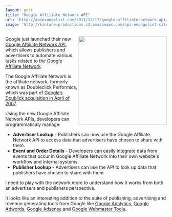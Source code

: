 ```yaml
---
layout: post
title: "Google Affiliate Network API"
url: 'http://apievangelist.com/2011/12/17/google-affiliate-network-api/'
image: 'http://kinlane-productions.s3.amazonaws.com/api-evangelist-site/blog/Google-Affiliate-Network-API.png'
---
```


[<img class="c1" src="http://kinlane-productions.s3.amazonaws.com/api-evangelist/google/Google-Affiliate-Network-API.png" alt="" width="275" align="right" />][1]

Google just launched their new [Google Affiliate Network API][1], which allows publishers and advertisers to automate various tasks related to the [Google Affiliate Network][2].

The Google Affiliate Network is the affiliate network, formerly known as Doubleclick Performics, which was part of [Google’s Doublick acquisition in April of 2007][3].

Using the new Google Affiliate Network APIs, developers can programmaticaly manage:

  * **Advertiser Lookup** \- Publishers can now use the Google Affiliate Network API to access data that advertisers have chosen to share with them.
  * **Event and Order Details** \- Developers can easily integrate data from events that occur in Google Affiliate Network into their own website's workflow and internal systems.
  * **Publisher Lookup** \- Advertisers can use the API to look up data that publishers have chosen to share with them

I need to play with the network more to understand how it works from both an advertisers and publishers perspective.

It looks like an interesting addition to the suite of publishing, advertising and revenue generating tools from Google like [Google Analytics][4], [Google Adwords][5], [Google Adsense][6] and [Google Webmaster Tools][7].

   [1]: http://code.google.com/apis/gan/index.html (Google Affiliate Network API)
   [2]: http://www.google.com/affiliatenetwork (Google Affiliate Network)
   [3]: http://www.google.com/intl/en/press/pressrel/doubleclick.html
   [4]: http://www.google.com/analytics/ (Google Analytics)
   [5]: https://adwords.google.com/ (Google Adwords)
   [6]: https://www.google.com/adsense/v3/app
   [7]: https://www.google.com/webmasters/tools/
